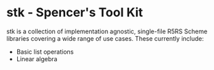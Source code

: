 # stk - Spencer's Tool Kit

stk is a collection of implementation agnostic, single-file R5RS Scheme libraries covering a wide range of use cases. These currently include:
- Basic list operations
- Linear algebra

